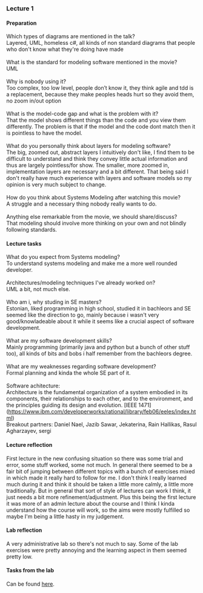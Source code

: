 ### Lecture 1
#### Preparation
Which types of diagrams are mentioned in the talk? <br>
Layered, UML, homeless c#, all kinds of non standard diagrams that people who don't know what they're doing have made <br>
<br>
What is the standard for modeling software mentioned in the movie? <br>
UML <br>
<br>
Why is nobody using it? <br>
Too complex, too low level, people don’t know it, they think agile and tdd is a replacement, because they make peoples heads hurt so they avoid them, no zoom in/out option <br>
<br>
What is the model-code gap and what is the problem with it? <br>
That the model shows different things than the code and you view them differently. The problem is that if the model and the code dont match then it is pointless to have the model. <br>
<br>
What do you personally think about layers for modeling software? <br>
The big, zoomed out, abstract layers I intuitively don't like, I find them to be difficult to understand and think they convey little actual information and thus are largely pointless/for show. The smaller, more zoomed in, implementation layers are necessary and a bit different. That being said I don't really have much experience with layers and software models so my opinion is very much subject to change. <br>
<br>
How do you think about Systems Modeling after watching this movie? <br>
A struggle and a necessary thing nobody really wants to do. <br>
<br>
Anything else remarkable from the movie, we should share/discuss? <br>
That modeling should involve more thinking on your own and not blindly following standards. <br>

#### Lecture tasks
What do you expect from Systems modeling? <br>
To understand systems modeling and make me a more well rounded developer. <br>
<br>
Architectures/modeling techniques I've already worked on? <br>
UML a bit, not much else. <br>
<br>
Who am i, why studing in SE masters? <br>
Estonian, liked programming in high school, studied it in bachleors and SE seemed like the direction to go, mainly because i wasn't very good/knowladeable about it while it seems like a crucial aspect of software development. <br>
<br>
What are my software development skills? <br>
Mainly programming (primarily java and python but a bunch of other stuff too), all kinds of bits and bobs i half remember from the bachleors degree. <br>
<br>
What are my weaknesses regarding software development? <br>
Formal planning and kinda the whole SE part of it. <br>
<br>
Software achitecture: <br>
Architecture is the fundamental organization of a system embodied in its components, their relationships to each other, and to the environment, and the principles guiding its design and evolution. [IEEE 1471] (https://www.ibm.com/developerworks/rational/library/feb06/eeles/index.html) <br>
Breakout partners: Daniel Nael, Jazib Sawar, Jekaterina, Rain Hallikas, Rasul Agharzayev, sergi <br>

#### Lecture reflection
First lecture in the new confusing situation so there was some trial and error, some stuff worked, some not much. In general there seemed to be a fair bit of jumping between different topics with a bunch of exercises mixed in which made it really hard to follow for me. I don't think I really learned much during it and think it should be taken a little more calmly, a little more traditionally. But in general that sort of style of lectures can work I think, it just needs a bit more refinement/adjustment. Plus this being the first lecture it was more of an admin lecture about the course and I think I kinda understand how the course will work, so the aims were mostly fulfilled so maybe I'm being a little hasty in my judgement.

#### Lab reflection
A very administrative lab so there's not much to say. Some of the lab exercises were pretty annoying and the learning aspect in them seemed pretty low.

#### Tasks from the lab
Can be found [here](/team/Lab_0809_tasks.md).